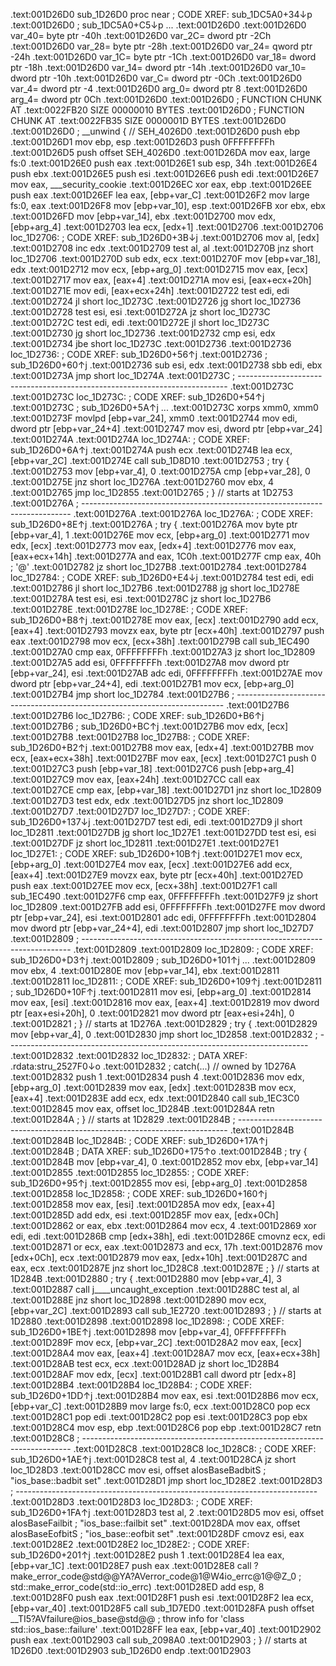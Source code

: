 .text:001D26D0 sub_1D26D0 proc near                    ; CODE XREF: sub_1DC5A0+34↓p
.text:001D26D0                                         ; sub_1DC5A0+C5↓p ...
.text:001D26D0
.text:001D26D0 var_40= byte ptr -40h
.text:001D26D0 var_2C= dword ptr -2Ch
.text:001D26D0 var_28= byte ptr -28h
.text:001D26D0 var_24= qword ptr -24h
.text:001D26D0 var_1C= byte ptr -1Ch
.text:001D26D0 var_18= dword ptr -18h
.text:001D26D0 var_14= dword ptr -14h
.text:001D26D0 var_10= dword ptr -10h
.text:001D26D0 var_C= dword ptr -0Ch
.text:001D26D0 var_4= dword ptr -4
.text:001D26D0 arg_0= dword ptr  8
.text:001D26D0 arg_4= dword ptr  0Ch
.text:001D26D0
.text:001D26D0 ; FUNCTION CHUNK AT .text:0022FB20 SIZE 00000010 BYTES
.text:001D26D0 ; FUNCTION CHUNK AT .text:0022FB35 SIZE 0000001D BYTES
.text:001D26D0
.text:001D26D0 ; __unwind { // SEH_4026D0
.text:001D26D0 push    ebp
.text:001D26D1 mov     ebp, esp
.text:001D26D3 push    0FFFFFFFFh
.text:001D26D5 push    offset SEH_4026D0
.text:001D26DA mov     eax, large fs:0
.text:001D26E0 push    eax
.text:001D26E1 sub     esp, 34h
.text:001D26E4 push    ebx
.text:001D26E5 push    esi
.text:001D26E6 push    edi
.text:001D26E7 mov     eax, ___security_cookie
.text:001D26EC xor     eax, ebp
.text:001D26EE push    eax
.text:001D26EF lea     eax, [ebp+var_C]
.text:001D26F2 mov     large fs:0, eax
.text:001D26F8 mov     [ebp+var_10], esp
.text:001D26FB xor     ebx, ebx
.text:001D26FD mov     [ebp+var_14], ebx
.text:001D2700 mov     edx, [ebp+arg_4]
.text:001D2703 lea     ecx, [edx+1]
.text:001D2706
.text:001D2706 loc_1D2706:                             ; CODE XREF: sub_1D26D0+3B↓j
.text:001D2706 mov     al, [edx]
.text:001D2708 inc     edx
.text:001D2709 test    al, al
.text:001D270B jnz     short loc_1D2706
.text:001D270D sub     edx, ecx
.text:001D270F mov     [ebp+var_18], edx
.text:001D2712 mov     ecx, [ebp+arg_0]
.text:001D2715 mov     eax, [ecx]
.text:001D2717 mov     eax, [eax+4]
.text:001D271A mov     esi, [eax+ecx+20h]
.text:001D271E mov     edi, [eax+ecx+24h]
.text:001D2722 test    edi, edi
.text:001D2724 jl      short loc_1D273C
.text:001D2726 jg      short loc_1D2736
.text:001D2728 test    esi, esi
.text:001D272A jz      short loc_1D273C
.text:001D272C test    edi, edi
.text:001D272E jl      short loc_1D273C
.text:001D2730 jg      short loc_1D2736
.text:001D2732 cmp     esi, edx
.text:001D2734 jbe     short loc_1D273C
.text:001D2736
.text:001D2736 loc_1D2736:                             ; CODE XREF: sub_1D26D0+56↑j
.text:001D2736                                         ; sub_1D26D0+60↑j
.text:001D2736 sub     esi, edx
.text:001D2738 sbb     edi, ebx
.text:001D273A jmp     short loc_1D274A
.text:001D273C ; ---------------------------------------------------------------------------
.text:001D273C
.text:001D273C loc_1D273C:                             ; CODE XREF: sub_1D26D0+54↑j
.text:001D273C                                         ; sub_1D26D0+5A↑j ...
.text:001D273C xorps   xmm0, xmm0
.text:001D273F movlpd  [ebp+var_24], xmm0
.text:001D2744 mov     edi, dword ptr [ebp+var_24+4]
.text:001D2747 mov     esi, dword ptr [ebp+var_24]
.text:001D274A
.text:001D274A loc_1D274A:                             ; CODE XREF: sub_1D26D0+6A↑j
.text:001D274A push    ecx
.text:001D274B lea     ecx, [ebp+var_2C]
.text:001D274E call    sub_1D8D10
.text:001D2753 ;   try {
.text:001D2753 mov     [ebp+var_4], 0
.text:001D275A cmp     [ebp+var_28], 0
.text:001D275E jnz     short loc_1D276A
.text:001D2760 mov     ebx, 4
.text:001D2765 jmp     loc_1D2855
.text:001D2765 ;   } // starts at 1D2753
.text:001D276A ; ---------------------------------------------------------------------------
.text:001D276A
.text:001D276A loc_1D276A:                             ; CODE XREF: sub_1D26D0+8E↑j
.text:001D276A ;   try {
.text:001D276A mov     byte ptr [ebp+var_4], 1
.text:001D276E mov     ecx, [ebp+arg_0]
.text:001D2771 mov     edx, [ecx]
.text:001D2773 mov     eax, [edx+4]
.text:001D2776 mov     eax, [eax+ecx+14h]
.text:001D277A and     eax, 1C0h
.text:001D277F cmp     eax, 40h ; '@'
.text:001D2782 jz      short loc_1D27B8
.text:001D2784
.text:001D2784 loc_1D2784:                             ; CODE XREF: sub_1D26D0+E4↓j
.text:001D2784 test    edi, edi
.text:001D2786 jl      short loc_1D27B6
.text:001D2788 jg      short loc_1D278E
.text:001D278A test    esi, esi
.text:001D278C jz      short loc_1D27B6
.text:001D278E
.text:001D278E loc_1D278E:                             ; CODE XREF: sub_1D26D0+B8↑j
.text:001D278E mov     eax, [ecx]
.text:001D2790 add     ecx, [eax+4]
.text:001D2793 movzx   eax, byte ptr [ecx+40h]
.text:001D2797 push    eax
.text:001D2798 mov     ecx, [ecx+38h]
.text:001D279B call    sub_1EC490
.text:001D27A0 cmp     eax, 0FFFFFFFFh
.text:001D27A3 jz      short loc_1D2809
.text:001D27A5 add     esi, 0FFFFFFFFh
.text:001D27A8 mov     dword ptr [ebp+var_24], esi
.text:001D27AB adc     edi, 0FFFFFFFFh
.text:001D27AE mov     dword ptr [ebp+var_24+4], edi
.text:001D27B1 mov     ecx, [ebp+arg_0]
.text:001D27B4 jmp     short loc_1D2784
.text:001D27B6 ; ---------------------------------------------------------------------------
.text:001D27B6
.text:001D27B6 loc_1D27B6:                             ; CODE XREF: sub_1D26D0+B6↑j
.text:001D27B6                                         ; sub_1D26D0+BC↑j
.text:001D27B6 mov     edx, [ecx]
.text:001D27B8
.text:001D27B8 loc_1D27B8:                             ; CODE XREF: sub_1D26D0+B2↑j
.text:001D27B8 mov     eax, [edx+4]
.text:001D27BB mov     ecx, [eax+ecx+38h]
.text:001D27BF mov     eax, [ecx]
.text:001D27C1 push    0
.text:001D27C3 push    [ebp+var_18]
.text:001D27C6 push    [ebp+arg_4]
.text:001D27C9 mov     eax, [eax+24h]
.text:001D27CC call    eax
.text:001D27CE cmp     eax, [ebp+var_18]
.text:001D27D1 jnz     short loc_1D2809
.text:001D27D3 test    edx, edx
.text:001D27D5 jnz     short loc_1D2809
.text:001D27D7
.text:001D27D7 loc_1D27D7:                             ; CODE XREF: sub_1D26D0+137↓j
.text:001D27D7 test    edi, edi
.text:001D27D9 jl      short loc_1D2811
.text:001D27DB jg      short loc_1D27E1
.text:001D27DD test    esi, esi
.text:001D27DF jz      short loc_1D2811
.text:001D27E1
.text:001D27E1 loc_1D27E1:                             ; CODE XREF: sub_1D26D0+10B↑j
.text:001D27E1 mov     ecx, [ebp+arg_0]
.text:001D27E4 mov     eax, [ecx]
.text:001D27E6 add     ecx, [eax+4]
.text:001D27E9 movzx   eax, byte ptr [ecx+40h]
.text:001D27ED push    eax
.text:001D27EE mov     ecx, [ecx+38h]
.text:001D27F1 call    sub_1EC490
.text:001D27F6 cmp     eax, 0FFFFFFFFh
.text:001D27F9 jz      short loc_1D2809
.text:001D27FB add     esi, 0FFFFFFFFh
.text:001D27FE mov     dword ptr [ebp+var_24], esi
.text:001D2801 adc     edi, 0FFFFFFFFh
.text:001D2804 mov     dword ptr [ebp+var_24+4], edi
.text:001D2807 jmp     short loc_1D27D7
.text:001D2809 ; ---------------------------------------------------------------------------
.text:001D2809
.text:001D2809 loc_1D2809:                             ; CODE XREF: sub_1D26D0+D3↑j
.text:001D2809                                         ; sub_1D26D0+101↑j ...
.text:001D2809 mov     ebx, 4
.text:001D280E mov     [ebp+var_14], ebx
.text:001D2811
.text:001D2811 loc_1D2811:                             ; CODE XREF: sub_1D26D0+109↑j
.text:001D2811                                         ; sub_1D26D0+10F↑j
.text:001D2811 mov     esi, [ebp+arg_0]
.text:001D2814 mov     eax, [esi]
.text:001D2816 mov     eax, [eax+4]
.text:001D2819 mov     dword ptr [eax+esi+20h], 0
.text:001D2821 mov     dword ptr [eax+esi+24h], 0
.text:001D2821 ;   } // starts at 1D276A
.text:001D2829 ;   try {
.text:001D2829 mov     [ebp+var_4], 0
.text:001D2830 jmp     short loc_1D2858
.text:001D2832 ; ---------------------------------------------------------------------------
.text:001D2832
.text:001D2832 loc_1D2832:                             ; DATA XREF: .rdata:stru_2527F0↓o
.text:001D2832 ;   catch(...) // owned by 1D276A
.text:001D2832 push    1
.text:001D2834 push    4
.text:001D2836 mov     edx, [ebp+arg_0]
.text:001D2839 mov     eax, [edx]
.text:001D283B mov     ecx, [eax+4]
.text:001D283E add     ecx, edx
.text:001D2840 call    sub_1EC3C0
.text:001D2845 mov     eax, offset loc_1D284B
.text:001D284A retn
.text:001D284A ;   } // starts at 1D2829
.text:001D284B ; ---------------------------------------------------------------------------
.text:001D284B
.text:001D284B loc_1D284B:                             ; CODE XREF: sub_1D26D0+17A↑j
.text:001D284B                                         ; DATA XREF: sub_1D26D0+175↑o
.text:001D284B ;   try {
.text:001D284B mov     [ebp+var_4], 0
.text:001D2852 mov     ebx, [ebp+var_14]
.text:001D2855
.text:001D2855 loc_1D2855:                             ; CODE XREF: sub_1D26D0+95↑j
.text:001D2855 mov     esi, [ebp+arg_0]
.text:001D2858
.text:001D2858 loc_1D2858:                             ; CODE XREF: sub_1D26D0+160↑j
.text:001D2858 mov     eax, [esi]
.text:001D285A mov     edx, [eax+4]
.text:001D285D add     edx, esi
.text:001D285F mov     eax, [edx+0Ch]
.text:001D2862 or      eax, ebx
.text:001D2864 mov     ecx, 4
.text:001D2869 xor     edi, edi
.text:001D286B cmp     [edx+38h], edi
.text:001D286E cmovnz  ecx, edi
.text:001D2871 or      ecx, eax
.text:001D2873 and     ecx, 17h
.text:001D2876 mov     [edx+0Ch], ecx
.text:001D2879 mov     eax, [edx+10h]
.text:001D287C and     eax, ecx
.text:001D287E jnz     short loc_1D28C8
.text:001D287E ;   } // starts at 1D284B
.text:001D2880 ;   try {
.text:001D2880 mov     [ebp+var_4], 3
.text:001D2887 call    j____uncaught_exception
.text:001D288C test    al, al
.text:001D288E jnz     short loc_1D2898
.text:001D2890 mov     ecx, [ebp+var_2C]
.text:001D2893 call    sub_1E2720
.text:001D2893 ;   } // starts at 1D2880
.text:001D2898
.text:001D2898 loc_1D2898:                             ; CODE XREF: sub_1D26D0+1BE↑j
.text:001D2898 mov     [ebp+var_4], 0FFFFFFFFh
.text:001D289F mov     ecx, [ebp+var_2C]
.text:001D28A2 mov     eax, [ecx]
.text:001D28A4 mov     eax, [eax+4]
.text:001D28A7 mov     ecx, [eax+ecx+38h]
.text:001D28AB test    ecx, ecx
.text:001D28AD jz      short loc_1D28B4
.text:001D28AF mov     edx, [ecx]
.text:001D28B1 call    dword ptr [edx+8]
.text:001D28B4
.text:001D28B4 loc_1D28B4:                             ; CODE XREF: sub_1D26D0+1DD↑j
.text:001D28B4 mov     eax, esi
.text:001D28B6 mov     ecx, [ebp+var_C]
.text:001D28B9 mov     large fs:0, ecx
.text:001D28C0 pop     ecx
.text:001D28C1 pop     edi
.text:001D28C2 pop     esi
.text:001D28C3 pop     ebx
.text:001D28C4 mov     esp, ebp
.text:001D28C6 pop     ebp
.text:001D28C7 retn
.text:001D28C8 ; ---------------------------------------------------------------------------
.text:001D28C8
.text:001D28C8 loc_1D28C8:                             ; CODE XREF: sub_1D26D0+1AE↑j
.text:001D28C8 test    al, 4
.text:001D28CA jz      short loc_1D28D3
.text:001D28CC mov     esi, offset aIosBaseBadbitS     ; "ios_base::badbit set"
.text:001D28D1 jmp     short loc_1D28E2
.text:001D28D3 ; ---------------------------------------------------------------------------
.text:001D28D3
.text:001D28D3 loc_1D28D3:                             ; CODE XREF: sub_1D26D0+1FA↑j
.text:001D28D3 test    al, 2
.text:001D28D5 mov     esi, offset aIosBaseFailbit     ; "ios_base::failbit set"
.text:001D28DA mov     eax, offset aIosBaseEofbitS     ; "ios_base::eofbit set"
.text:001D28DF cmovz   esi, eax
.text:001D28E2
.text:001D28E2 loc_1D28E2:                             ; CODE XREF: sub_1D26D0+201↑j
.text:001D28E2 push    1
.text:001D28E4 lea     eax, [ebp+var_1C]
.text:001D28E7 push    eax
.text:001D28E8 call    ?make_error_code@std@@YA?AVerror_code@1@W4io_errc@1@@Z_0 ; std::make_error_code(std::io_errc)
.text:001D28ED add     esp, 8
.text:001D28F0 push    eax
.text:001D28F1 push    esi
.text:001D28F2 lea     ecx, [ebp+var_40]
.text:001D28F5 call    sub_1D7ED0
.text:001D28FA push    offset __TI5?AVfailure@ios_base@std@@ ; throw info for 'class std::ios_base::failure'
.text:001D28FF lea     eax, [ebp+var_40]
.text:001D2902 push    eax
.text:001D2903 call    sub_2098A0
.text:001D2903 ; } // starts at 1D26D0
.text:001D2903 sub_1D26D0 endp
.text:001D2903
